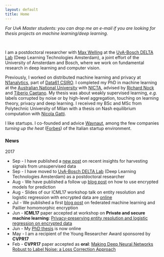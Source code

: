 ```yaml
---
layout: default
title: Home
---
```


*For UvA Master students: you can drop me an e-mail if you are looking for thesis projects on
machine learning/deep learning.*

<br>

I am a postdoctoral researcher with [Max Welling](https://staff.fnwi.uva.nl/m.welling/) at the [UvA-Bosch DELTA Lab](https://ivi.fnwi.uva.nl/uvaboschdeltalab/) (Deep Learning Technologies Amsterdam), a joint effort of the University of Amsterdam and Bosch, where we work on fundamental research in deep learning and computer vision.

Previously, I worked on distributed machine learning and privacy at  [N1analytics](http://www.n1analytics.com), part of [Data61 CSIRO](http://www.data61.csiro.au).
I completed my PhD in machine learning at the
[Australian National University](https://www.anu.edu.au) with [NICTA](https://www.nicta.com.au), advised by
[Richard Nock](http://users.cecs.anu.edu.au/~rnock/) and
[Tiberio Caetano](http://www.tiberiocaetano.com). My thesis was about
weakly supervised learning, *e.g.* labels corrupted by noise or by high-level aggregation, touching on learning theory, privacy and deep learning.
I received my BSc and MSc from Polytechnic University of Milan with
a thesis on Nash equilibrium computation with [Nicola Gatti](http://www.gametheory.polimi.it/nicola-gatti.html).

I like startups. I co-founded and advice [Waynaut](http://www.waynaut.com), among the few companies
*turning up the heat* ([Forbes](http://lnkd.in/d3UGMsx)) of the Italian startup environment.

### News
2017

- Sep - I have published a [new post](http://giorgiopatrini.org/posts/2017/09/06/in-search-of-the-missing-signals/) on recent insights for harvesting signals from unsupervised data
- Sep - I have moved to [UvA-Bosch DELTA Lab](https://ivi.fnwi.uva.nl/uvaboschdeltalab/) (Deep Learning Technologies Amsterdam) as a postdoctoral researcher
- Aug - We have published a follow up [blog post](http://giorgiopatrini.org/posts/2017/08/14/distributed-machine-learning-and-partially-homomorphic-encryption-2/) on how to use encrypted models for prediction
- Aug - Slides of our ICML17 workshop talk on entity resolution and logistic regression with encrypted data are [online]({{site.baseurl}}assets/slides/2017_ICML.pdf)
- Jul - We published a first [blog post](http://giorgiopatrini.org/posts/2017/07/13/distributed-machine-learning-and-partially-homomorphic-encryption-1) on federated machine learning and Paillier homomorphic encryption
- Jun - **ICML17** paper accepted at workshop on **Private and secure machine learning**: [Privacy-preserving entity resolution and logistic regression on encrypted data]({{site.baseurl}}assets/paper/2017_ICML.pdf)
- Jun - My [PhD thesis](https://openresearch-repository.anu.edu.au/handle/1885/117067) is now online
- May - I am a recipient of the Young Researcher Award sponsored by **CVPR17**
- Feb - **CVPR17** paper accepted as **oral**:
[Making Deep Neural Networks Robust to Label Noise: a Loss Correction Approach](http://arxiv.org/abs/1609.03683)
